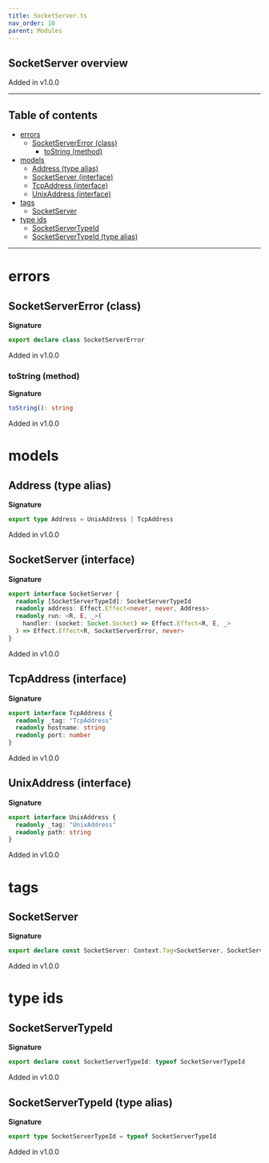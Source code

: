 ```yaml
---
title: SocketServer.ts
nav_order: 10
parent: Modules
---
```


## SocketServer overview

Added in v1.0.0

---

<h2 class="text-delta">Table of contents</h2>

- [errors](#errors)
  - [SocketServerError (class)](#socketservererror-class)
    - [toString (method)](#tostring-method)
- [models](#models)
  - [Address (type alias)](#address-type-alias)
  - [SocketServer (interface)](#socketserver-interface)
  - [TcpAddress (interface)](#tcpaddress-interface)
  - [UnixAddress (interface)](#unixaddress-interface)
- [tags](#tags)
  - [SocketServer](#socketserver)
- [type ids](#type-ids)
  - [SocketServerTypeId](#socketservertypeid)
  - [SocketServerTypeId (type alias)](#socketservertypeid-type-alias)

---

# errors

## SocketServerError (class)

**Signature**

```ts
export declare class SocketServerError
```

Added in v1.0.0

### toString (method)

**Signature**

```ts
toString(): string
```

Added in v1.0.0

# models

## Address (type alias)

**Signature**

```ts
export type Address = UnixAddress | TcpAddress
```

Added in v1.0.0

## SocketServer (interface)

**Signature**

```ts
export interface SocketServer {
  readonly [SocketServerTypeId]: SocketServerTypeId
  readonly address: Effect.Effect<never, never, Address>
  readonly run: <R, E, _>(
    handler: (socket: Socket.Socket) => Effect.Effect<R, E, _>
  ) => Effect.Effect<R, SocketServerError, never>
}
```

Added in v1.0.0

## TcpAddress (interface)

**Signature**

```ts
export interface TcpAddress {
  readonly _tag: "TcpAddress"
  readonly hostname: string
  readonly port: number
}
```

Added in v1.0.0

## UnixAddress (interface)

**Signature**

```ts
export interface UnixAddress {
  readonly _tag: "UnixAddress"
  readonly path: string
}
```

Added in v1.0.0

# tags

## SocketServer

**Signature**

```ts
export declare const SocketServer: Context.Tag<SocketServer, SocketServer>
```

Added in v1.0.0

# type ids

## SocketServerTypeId

**Signature**

```ts
export declare const SocketServerTypeId: typeof SocketServerTypeId
```

Added in v1.0.0

## SocketServerTypeId (type alias)

**Signature**

```ts
export type SocketServerTypeId = typeof SocketServerTypeId
```

Added in v1.0.0
